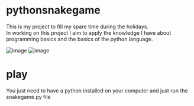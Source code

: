# pythonsnakegame
This is my project to fill my spare time during the holidays.  
In working on this project I aim to apply the knowledge I have about programming basics and the basics of the python language. 

![image](https://user-images.githubusercontent.com/79518623/152105278-1c062813-6c34-4c91-94d0-6e66a95d787f.png)
![image](https://user-images.githubusercontent.com/79518623/152106229-3f77c49c-b9f2-4b00-b24a-dc82594707cb.png)

# play
You just need to have a python installed on your computer and just run the snakegame.py file
